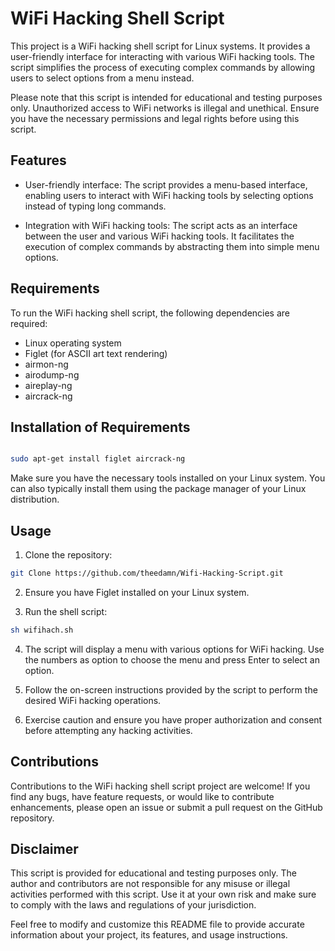 
# WiFi Hacking Shell Script

This project is a WiFi hacking shell script for Linux systems. It provides a user-friendly interface for interacting with various WiFi hacking tools. The script simplifies the process of executing complex commands by allowing users to select options from a menu instead.

Please note that this script is intended for educational and testing purposes only. Unauthorized access to WiFi networks is illegal and unethical. Ensure you have the necessary permissions and legal rights before using this script.
## Features

- User-friendly interface: The script provides a menu-based interface, enabling users to interact with WiFi hacking tools by selecting options instead of typing long commands.

- Integration with WiFi hacking tools: The script acts as an interface between the user and various WiFi hacking tools. It facilitates the execution of complex commands by abstracting them into simple menu options.

## Requirements

To run the WiFi hacking shell script, the following dependencies are required:

- Linux operating system
- Figlet (for ASCII art text rendering)
- airmon-ng
- airodump-ng
- aireplay-ng
- aircrack-ng

## Installation of Requirements

```bash

sudo apt-get install figlet aircrack-ng

```

Make sure you have the necessary tools installed on your Linux system. You can also typically install them using the package manager of your Linux distribution.
## Usage

1. Clone the repository:

```bash
git Clone https://github.com/theedamn/Wifi-Hacking-Script.git
```

2. Ensure you have Figlet installed on your Linux system.

3. Run the shell script:

```bash
sh wifihach.sh
```
4. The script will display a menu with various options for WiFi hacking. Use the numbers as option  to choose the menu and press Enter to select an option.

5. Follow the on-screen instructions provided by the script to perform the desired WiFi hacking operations.

6. Exercise caution and ensure you have proper authorization and consent before attempting any hacking activities.


## Contributions 

Contributions to the WiFi hacking shell script project are welcome! If you find any bugs, have feature requests, or would like to contribute enhancements, please open an issue or submit a pull request on the GitHub repository.


## Disclaimer

This script is provided for educational and testing purposes only. The author and contributors are not responsible for any misuse or illegal activities performed with this script. Use it at your own risk and make sure to comply with the laws and regulations of your jurisdiction.

Feel free to modify and customize this README file to provide accurate information about your project, its features, and usage instructions.

